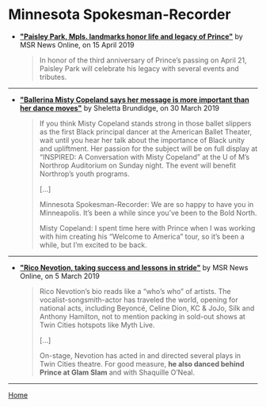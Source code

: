 
# Minnesota Spokesman-Recorder

 - [**"Paisley Park, Mpls. landmarks honor life and legacy of Prince"**](http://spokesman-recorder.com/2019/04/15/paisley-park-mpls-landmarks-honor-life-and-legacy-of-prince/) by MSR News Online, on 15 April 2019
 
    > In honor of the third anniversary of Prince’s passing on April 21, Paisley Park will celebrate his legacy with several events and tributes.
 
----- 

 - [**"Ballerina Misty Copeland says her message is more important than her dance moves"**](http://spokesman-recorder.com/2019/03/30/ballerina-misty-copeland-says-her-message-is-more-important-than-her-dance-moves/) by Sheletta Brundidge, on 30 March 2019
 
    > If you think Misty Copeland stands strong in those ballet slippers as the first Black principal dancer at the American Ballet Theater, wait until you hear her talk about the importance of Black unity and upliftment. Her passion for the subject will be on full display at “INSPIRED: A Conversation with Misty Copeland” at the U of M’s Northrop Auditorium on Sunday night. The event will benefit Northrop’s youth programs.
    >
    > [...]
    >
    > Minnesota Spokesman-Recorder: We are so happy to have you in Minneapolis. It’s been a while since you’ve been to the Bold North.
    >
    > Misty Copeland:  I spent time here with Prince when I was working with him creating his “Welcome to America” tour, so it’s been a while, but I’m excited to be back.
    
----- 

 - [**"Rico Nevotion, taking success and lessons in stride"**](http://spokesman-recorder.com/2019/03/05/rico-nevotion-taking-success-and-lessons-in-stride/) by MSR News Online, on 5 March 2019
 
    > Rico Nevotion’s bio reads like a “who’s who” of artists. The vocalist-songsmith-actor has traveled the world, opening for national acts, including Beyoncé, Celine Dion, KC & JoJo, Silk and Anthony Hamilton, not to mention packing in sold-out shows at Twin Cities hotspots like Myth Live.
    >
    > [...]
    >
    > On-stage, Nevotion has acted in and directed several plays in Twin Cities theatre. For good measure, **he also danced behind Prince at Glam Slam** and with Shaquille O’Neal.

-----

[Home](../)
